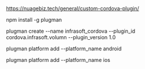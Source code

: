 https://nuagebiz.tech/general/custom-cordova-plugin/

npm install -g plugman 

plugman create --name infrasoft_cordova --plugin_id cordova.infrasoft.volumn --plugin_version 1.0

plugman platform add --platform_name android

plugman platform add --platform_name ios